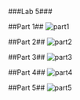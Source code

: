 ###Lab 5###

##Part 1##
![part1](http://i.imgur.com/GUiSRAs.png)

##Part 2##
![part2](http://i.imgur.com/ndq0c2n.png)

##Part 3##
![part3](http://i.imgur.com/JO2AQXV.png)

##Part 4##
![part4](http://i.imgur.com/GKozxX6.png)

##Part 5##
![part5](http://i.imgur.com/PGuNSac.png)
